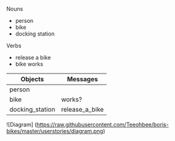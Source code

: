 Nouns
* person
* bike
* docking station

Verbs
* release a bike
* bike works

Objects | Messages
------- | --------
person |
bike | works?
docking_station | release_a_bike

![Diagram]
(https://raw.githubusercontent.com/Teeohbee/boris-bikes/master/userstories/diagram.png)
